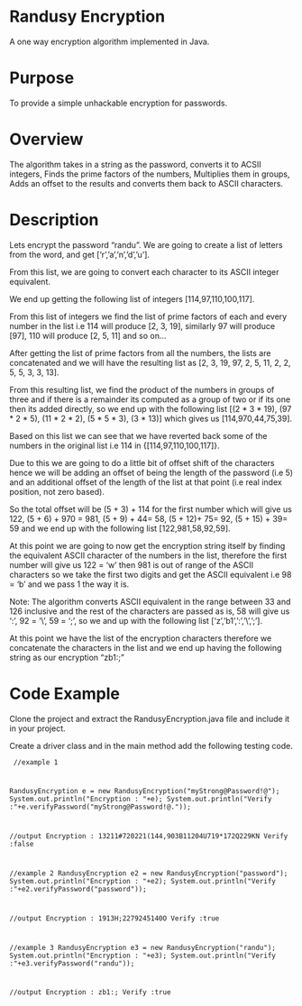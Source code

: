 # Randusy Encryption
A one way encryption algorithm implemented in Java.

# Purpose
To provide a simple unhackable encryption for passwords.

# Overview

The algorithm takes in a string as the password, converts it to ACSII integers,
Finds the prime factors of the numbers, Multiplies them in groups, Adds an offset to the results and
converts them back to ASCII characters.

# Description

Lets encrypt the password “randu”. 
We are going to create a list of letters from the word, and get [‘r’,’a’,’n’,’d’,’u’].

From this list, we are going to convert each character to its ASCII integer equivalent.

We end up getting the following list of integers [114,97,110,100,117]. 

From this list of integers we find the list of prime factors of each and every number in the list 
i.e 114 will produce [2, 3, 19], similarly 97 will produce [97], 110 will produce [2, 5, 11] and so on...

After getting the list of prime factors from all the numbers, the lists are concatenated and we will have the resulting list as 
[2, 3, 19, 97, 2, 5, 11, 2, 2, 5, 5, 3, 3, 13].

From this resulting list, we find the product of the numbers in groups of three and if
there is a remainder its computed as a group of two or if its one then its added
directly, so we end up with the following list [(2 * 3 * 19), (97 * 2 * 5), (11 * 2 * 2),
(5 * 5 * 3), (3 * 13)] which gives us [114,970,44,75,39]. 

Based on this list we can see that we have reverted back some of the numbers in the original list i.e 114 in
{[114,97,110,100,117]}. 

Due to this we are going to do a little bit of offset shift of the characters hence we will be adding an offset of being the length of the password (i.e 5) and an additional offset of the length of the list at that point (i.e real index position, not zero based). 

So the total offset will be (5 + 3) + 114 for the first number which will give us 122, (5 + 6) + 970 = 981, (5 + 9) + 44= 58, (5 + 12)+ 75=
92, (5 + 15) + 39= 59 and we end up with the following list [122,981,58,92,59]. 

At this point we are going to now get the encryption string itself by finding the equivalent ASCII character of the numbers in the list, therefore the first number will give us 122 = ‘w’ then 981 is out of range of the ASCII characters so we take the first two digits and get the ASCII equivalent i.e 98 = ‘b’ and we pass 1 the way it is. 

Note: The algorithm converts ASCII equivalent in the range between 33 and 126 inclusive and the rest of the characters are passed as is, 58 will give us ‘:’, 92 = ‘\’, 59 = ‘;’, so we and up with the following list [‘z’,’b1’,’:’,’\’,’;’]. 

At this point we have the list of the encryption characters therefore we concatenate the characters in the list and we
end up having the following string as our encryption “zb1:\;”

# Code Example

Clone the project and extract the RandusyEncryption.java file and include it in your project.

Create a driver class and in the main method add the following testing code.
<code><pre>
//example 1

RandusyEncryption e = new RandusyEncryption("myStrong@Password!@");
System.out.println("Encryption : "+e);
System.out.println("Verify :"+e.verifyPassword("myStrong@Password!@."));
     
//output
Encryption : 13211#720221(144,903B11204U719*172Q229KN
Verify :false

//example 2
RandusyEncryption e2 = new RandusyEncryption("password");
System.out.println("Encryption : "+e2);
System.out.println("Verify :"+e2.verifyPassword("password"));

//output
Encryption : 1913H;2279245140O
Verify :true

//example 3
RandusyEncryption e3 = new RandusyEncryption("randu");
System.out.println("Encryption : "+e3);
System.out.println("Verify :"+e3.verifyPassword("randu"));

//output
Encryption : zb1:\;
Verify :true
</pre></code>
